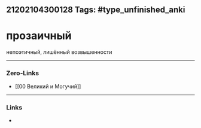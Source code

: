 21202104300128
Tags: #type_unfinished_anki
---
# прозаичный

непоэтичный, лишённый возвышенности

---
### Zero-Links
- [[00 Великий и Могучий]]
---
### Links
-